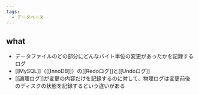 ```yaml
---
tags:
  - データベース
---
```

## what
- データファイルのどの部分にどんなバイト単位の変更があったかを記録するログ
- [[MySQL]]（[[InnoDB]]）の[[Redoログ]]と[[Undoログ]]
- [[論理ログ]]が変更の内容だけを記録するのに対して、物理ログは変更前後のディスクの状態を記録するという違いがある
